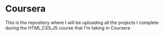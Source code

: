 # Coursera
This is the repository where I will be uploading all the projects I complete during the HTML,CSS,JS course that I'm taking in Coursera
